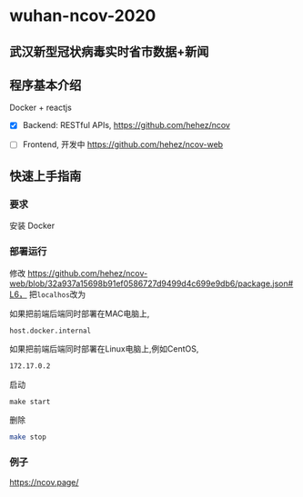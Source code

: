 # wuhan-ncov-2020
## 武汉新型冠状病毒实时省市数据+新闻

## 程序基本介绍
Docker + reactjs

- [x] Backend: RESTful APIs, https://github.com/hehez/ncov
- [ ] Frontend, 开发中 https://github.com/hehez/ncov-web


## 快速上手指南
### 要求
安装 Docker

### 部署运行
修改 https://github.com/hehez/ncov-web/blob/32a937a15698b91ef0586727d9499d4c699e9db6/package.json#L6， 把`localhos`改为

如果把前端后端同时部署在MAC电脑上,
```bash
host.docker.internal
```

如果把前端后端同时部署在Linux电脑上,例如CentOS,
```bash
172.17.0.2
```

启动
```
make start
```

删除
```bash
make stop
```

### 例子
https://ncov.page/
